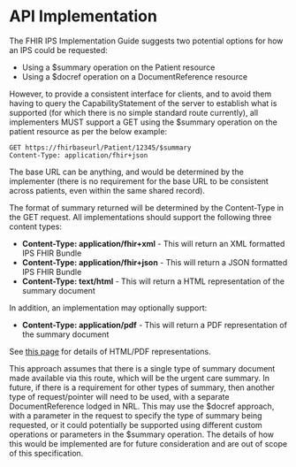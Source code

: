 # API Implementation

The FHIR IPS Implementation Guide suggests two potential options for how an IPS could be requested:

- Using a $summary operation on the Patient resource
- Using a $docref operation on a DocumentReference resource

However, to provide a consistent interface for clients, and to avoid them having to query the CapabilityStatement of the server to establish what is supported (for which there is no simple standard route currently), all implementers MUST support a GET using the $summary operation on the patient resource as per the below example:

```
GET https://fhirbaseurl/Patient/12345/$summary
Content-Type: application/fhir+json
```

The base URL can be anything, and would be determined by the implementer (there is no requirement for the base URL to be consistent across patients, even within the same shared record).

The format of summary returned will be determined by the Content-Type in the GET request. All implementations should support the following three content types:

- **Content-Type: application/fhir+xml** - This will return an XML formatted IPS FHIR Bundle
- **Content-Type: application/fhir+json** - This will return a JSON formatted IPS FHIR Bundle
- **Content-Type: text/html** - This will return a HTML representation of the summary document

In addition, an implementation may optionally support:

- **Content-Type: application/pdf** - This will return a PDF representation of the summary document

See [this page](08-HTMLPDF.md) for details of HTML/PDF representations.

This approach assumes that there is a single type of summary document made available via this route, which will be the urgent care summary. In future, if there is a requirement for other types of summary, then another type of request/pointer will need to be used, with a separate DocumentReference lodged in NRL. This may use the $docref approach, with a parameter in the request to specify the type of summary being requested, or it could potentially be supported using different custom operations or parameters in the $summary operation. The details of how this would be implemented are for future consideration and are out of scope of this specification.
